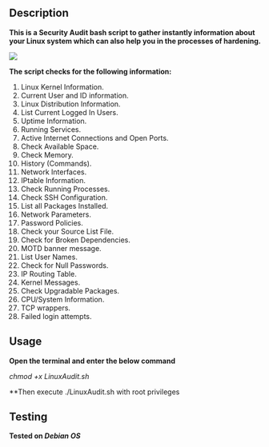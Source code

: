 ## Description 

**This is a Security Audit bash script to gather instantly information about your
Linux system which can also help you in the processes of hardening.**

![](https://raw.githubusercontent.com/sokdr/LinuxAudit/master/LinuxAudit.PNG)

**The script checks for the following information:**

1. Linux Kernel Information. 
2. Current User and ID information. 
3. Linux Distribution Information. 
4. List Current Logged In Users.  
5. Uptime Information. 
6. Running Services. 
7. Active Internet Connections and Open Ports. 
8. Check Available Space. 
9. Check Memory. 
10. History (Commands). 
11. Network Interfaces. 
12. IPtable Information. 
13. Check Running Processes. 
14. Check SSH Configuration. 
15. List all Packages Installed.
16. Network Parameters. 
17. Password Policies. 
18. Check your Source List File. 
19. Check for Broken Dependencies. 
20. MOTD banner message. 
21. List User Names. 
22. Check for Null Passwords. 
23. IP Routing Table.  
24. Kernel Messages. 
25. Check Upgradable Packages. 
26. CPU/System Information. 
27. TCP wrappers. 
28. Failed login attempts.


## Usage

**Open the terminal and enter the below command**

_chmod +x LinuxAudit.sh_

**Then execute ./LinuxAudit.sh with root privileges


## Testing

**Tested on _Debian OS_**



